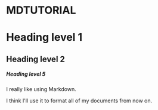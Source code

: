 # MDTUTORIAL
# Heading level 1

## Heading level 2

##### Heading level 5

<p>I really like using Markdown.</p>

<p>I think I'll use it to format all of my documents from now on.</p>

